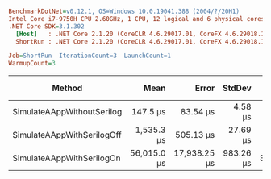 ``` ini

BenchmarkDotNet=v0.12.1, OS=Windows 10.0.19041.388 (2004/?/20H1)
Intel Core i7-9750H CPU 2.60GHz, 1 CPU, 12 logical and 6 physical cores
.NET Core SDK=3.1.302
  [Host]   : .NET Core 2.1.20 (CoreCLR 4.6.29017.01, CoreFX 4.6.29018.12), X64 RyuJIT
  ShortRun : .NET Core 2.1.20 (CoreCLR 4.6.29017.01, CoreFX 4.6.29018.12), X64 RyuJIT

Job=ShortRun  IterationCount=3  LaunchCount=1  
WarmupCount=3  

```
|                     Method |        Mean |        Error |    StdDev |  Ratio | RatioSD |     Gen 0 |    Gen 1 | Gen 2 |   Allocated |
|--------------------------- |------------:|-------------:|----------:|-------:|--------:|----------:|---------:|------:|------------:|
| SimulateAAppWithoutSerilog |    147.5 μs |     83.54 μs |   4.58 μs |   1.00 |    0.00 |    6.3477 |   0.4883 |     - |    39.16 KB |
| SimulateAAppWithSerilogOff |  1,535.3 μs |    505.13 μs |  27.69 μs |  10.42 |    0.52 |  439.4531 |  48.8281 |     - |  2702.01 KB |
|  SimulateAAppWithSerilogOn | 56,015.0 μs | 17,938.25 μs | 983.26 μs | 379.93 |    9.51 | 7700.0000 | 100.0000 |     - | 47684.02 KB |
